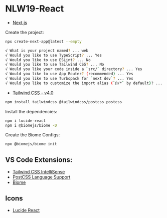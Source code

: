 # NLW19-React

- [Next.js](https://nextjs.org/)

Create the project:
```sh
npx create-next-app@latest --empty
```

```sh
√ What is your project named? ... web
√ Would you like to use TypeScript? ... Yes
√ Would you like to use ESLint? ... No
√ Would you like to use Tailwind CSS? ... No
√ Would you like your code inside a `src/` directory? ... Yes
√ Would you like to use App Router? (recommended) ... Yes
√ Would you like to use Turbopack for `next dev`? ... Yes
√ Would you like to customize the import alias (`@/*` by default)? ... No
```

- [Tailwind CSS - v4.0](https://tailwindcss.com/)
```sh
npm install tailwindcss @tailwindcss/postcss postcss
```

Install the dependencies:
```sh
npm i lucide-react
npm i @biomejs/biome -D
```

Create the Biome Configs:
```sh
npx @biomejs/biome init
```

## VS Code Extensions:

- [Tailwind CSS IntelliSense](https://marketplace.visualstudio.com/items?itemName=bradlc.vscode-tailwindcss)
- [PostCSS Language Support](https://marketplace.visualstudio.com/items?itemName=csstools.postcss)
- [Biome](https://marketplace.visualstudio.com/items?itemName=biomejs.biome)

## Icons

- [Lucide React]()
